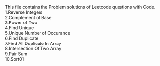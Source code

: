 This file contains the Problem solutions of Leetcode questions with Code.
<br>
1.Reverse Integers
<br>
2.Complement of Base
<br>
3.Power of Two
<br>
4.Find Unique
<br>
5.Unique Number of Occurance
<br>
6.Find Duplicate
<br>
7.Find All Duplicate In Array
<br>
8.Intersection Of Two Array
<br>
9.Pair Sum
<br>
10.Sort01
